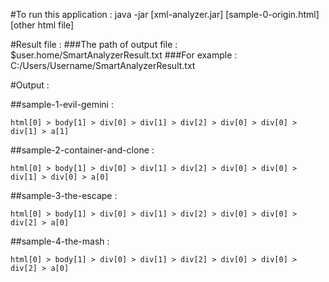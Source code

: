 #To run this application : 
java -jar [xml-analyzer.jar] [sample-0-origin.html] [other html file]

#Result file :
###The path of output file : $user.home/SmartAnalyzerResult.txt
###For example : C:/Users/Username/SmartAnalyzerResult.txt

#Output :

##sample-1-evil-gemini :

    html[0] > body[1] > div[0] > div[1] > div[2] > div[0] > div[0] > div[1] > a[1]

##sample-2-container-and-clone :

    html[0] > body[1] > div[0] > div[1] > div[2] > div[0] > div[0] > div[1] > div[0] > a[0]

##sample-3-the-escape :

    html[0] > body[1] > div[0] > div[1] > div[2] > div[0] > div[0] > div[2] > a[0]

##sample-4-the-mash :

    html[0] > body[1] > div[0] > div[1] > div[2] > div[0] > div[0] > div[2] > a[0]

